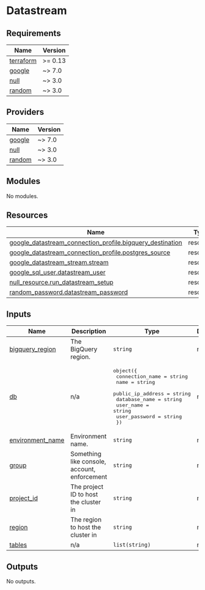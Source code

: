 # Datastream

<!-- BEGIN_TF_DOCS -->
## Requirements

| Name | Version |
|------|---------|
| <a name="requirement_terraform"></a> [terraform](#requirement\_terraform) | >= 0.13 |
| <a name="requirement_google"></a> [google](#requirement\_google) | ~> 7.0 |
| <a name="requirement_null"></a> [null](#requirement\_null) | ~> 3.0 |
| <a name="requirement_random"></a> [random](#requirement\_random) | ~> 3.0 |

## Providers

| Name | Version |
|------|---------|
| <a name="provider_google"></a> [google](#provider\_google) | ~> 7.0 |
| <a name="provider_null"></a> [null](#provider\_null) | ~> 3.0 |
| <a name="provider_random"></a> [random](#provider\_random) | ~> 3.0 |

## Modules

No modules.

## Resources

| Name | Type |
|------|------|
| [google_datastream_connection_profile.bigquery_destination](https://registry.terraform.io/providers/hashicorp/google/latest/docs/resources/datastream_connection_profile) | resource |
| [google_datastream_connection_profile.postgres_source](https://registry.terraform.io/providers/hashicorp/google/latest/docs/resources/datastream_connection_profile) | resource |
| [google_datastream_stream.stream](https://registry.terraform.io/providers/hashicorp/google/latest/docs/resources/datastream_stream) | resource |
| [google_sql_user.datastream_user](https://registry.terraform.io/providers/hashicorp/google/latest/docs/resources/sql_user) | resource |
| [null_resource.run_datastream_setup](https://registry.terraform.io/providers/hashicorp/null/latest/docs/resources/resource) | resource |
| [random_password.datastream_password](https://registry.terraform.io/providers/hashicorp/random/latest/docs/resources/password) | resource |

## Inputs

| Name | Description | Type | Default | Required |
|------|-------------|------|---------|:--------:|
| <a name="input_bigquery_region"></a> [bigquery\_region](#input\_bigquery\_region) | The BigQuery region. | `string` | n/a | yes |
| <a name="input_db"></a> [db](#input\_db) | n/a | <pre>object({<br/>    connection_name   = string<br/>    name              = string<br/>    public_ip_address = string<br/>    database_name     = string<br/>    user_name         = string<br/>    user_password     = string<br/>  })</pre> | n/a | yes |
| <a name="input_environment_name"></a> [environment\_name](#input\_environment\_name) | Environment name. | `string` | n/a | yes |
| <a name="input_group"></a> [group](#input\_group) | Something like console, account, enforcement | `string` | n/a | yes |
| <a name="input_project_id"></a> [project\_id](#input\_project\_id) | The project ID to host the cluster in | `string` | n/a | yes |
| <a name="input_region"></a> [region](#input\_region) | The region to host the cluster in | `string` | n/a | yes |
| <a name="input_tables"></a> [tables](#input\_tables) | n/a | `list(string)` | n/a | yes |

## Outputs

No outputs.
<!-- END_TF_DOCS -->
